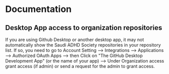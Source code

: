 # Documentation

## Desktop App access to organization repositories
If you are using Github Desktop or another desktop app, it may not automatically show the Saudi ADHD Society repositories in your repository list. If so, you need to go to Account Setting --> Integrations --> Applications --> Authorized OAuth Apps --> then Click on "The GitHub Desktop Development App" (or the name of your app) --> Under Organization access grant access (if admin) or send a request for the admin to grant access.
